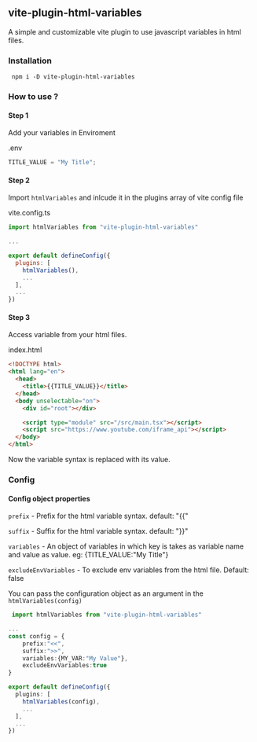 ## vite-plugin-html-variables

A simple and customizable vite plugin to use javascript variables in html files.

### Installation

```
 npm i -D vite-plugin-html-variables
```

### How to use ?

#### Step 1

Add your variables in Enviroment

.env

```javascript
TITLE_VALUE = "My Title";
```

#### Step 2

Import `htmlVariables` and inlcude it in the plugins array of vite config file

vite.config.ts

```javascript
import htmlVariables from "vite-plugin-html-variables"

...

export default defineConfig({
  plugins: [
    htmlVariables(),
    ...
  ],
  ...
})
```

#### Step 3

Access variable from your html files.

index.html

```html
<!DOCTYPE html>
<html lang="en">
  <head>
    <title>{{TITLE_VALUE}}</title>
  </head>
  <body unselectable="on">
    <div id="root"></div>

    <script type="module" src="/src/main.tsx"></script>
    <script src="https://www.youtube.com/iframe_api"></script>
  </body>
</html>
```

Now the variable syntax is replaced with its value.

### Config

#### Config object properties

`prefix` - Prefix for the html variable syntax. default: "{{"

`suffix` -  Suffix for the html variable syntax. default: "}}"

`variables` - An object of variables in which key is takes as variable name and value as value. eg: {TITLE_VALUE:"My Title"}

`excludeEnvVariables` - To exclude env variables from the html file. Default: false

You can pass the configuration object as an argument in the `htmlVariables(config)`

```typescript
 import htmlVariables from "vite-plugin-html-variables"

...
const config = {
    prefix:"<<",
    suffix:">>",
    variables:{MY_VAR:"My Value"},
    excludeEnvVariables:true
}

export default defineConfig({
  plugins: [
    htmlVariables(config),
    ...
  ],
  ...
})
```
